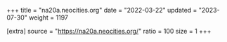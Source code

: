 +++
title = "na20a.neocities.org"
date = "2022-03-22"
updated = "2023-07-30"
weight = 1197

[extra]
source = "https://na20a.neocities.org/"
ratio = 100
size = 1
+++

